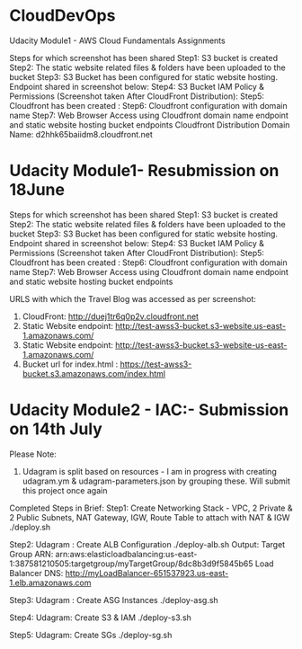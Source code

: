 # CloudDevOps
Udacity Module1 - AWS Cloud Fundamentals Assignments

Steps for which screenshot has been shared
Step1: S3 bucket is created
Step2: The static website related files & folders have been uploaded to the bucket
Step3: S3 Bucket has been configured for static website hosting. Endpoint shared in screenshot below:
Step4: S3 Bucket IAM Policy & Permissions (Screenshot taken After CloudFront Distribution):
Step5: Cloudfront has been created :
Step6:  Cloudfront configuration with domain name
Step7: Web Browser Access using Cloudfront domain name endpoint and static website hosting bucket endpoints
Cloudfront Distribution Domain Name: d2hhk65baiidm8.cloudfront.net

# Udacity Module1- Resubmission on 18June 
Steps for which screenshot has been shared
Step1: S3 bucket is created
Step2: The static website related files & folders have been uploaded to the bucket
Step3: S3 Bucket has been configured for static website hosting. Endpoint shared in screenshot below:
Step4: S3 Bucket IAM Policy & Permissions (Screenshot taken After CloudFront Distribution):
Step5: Cloudfront has been created :
Step6:  Cloudfront configuration with domain name
Step7: Web Browser Access using Cloudfront domain name endpoint and static website hosting bucket endpoints

URLS with which the Travel Blog was accessed as per screenshot:
1) CloudFront: http://duej1tr6q0p2v.cloudfront.net
2) Static Website endpoint: http://test-awss3-bucket.s3-website.us-east-1.amazonaws.com/
3) Static Website endpoint: http://test-awss3-bucket.s3-website-us-east-1.amazonaws.com/
4) Bucket url for index.html : https://test-awss3-bucket.s3.amazonaws.com/index.html

# Udacity Module2 - IAC:- Submission on 14th July

Please Note: 
1) Udagram is split based on resources - I am in progress with creating udagram.ym & udagram-parameters.json by grouping these. Will submit this project once again

Completed Steps in Brief: 
Step1: Create Networking Stack - VPC, 2 Private & 2 Public Subnets, NAT Gateway, IGW, Route Table to attach with NAT & IGW 
./deploy.sh

Step2: Udagram : Create ALB Configuration
./deploy-alb.sh
Output: 
Target Group ARN: arn:aws:elasticloadbalancing:us-east-1:387581210505:targetgroup/myTargetGroup/8dc8b3d9f5845b65
Load Balancer DNS: http://myLoadBalancer-651537923.us-east-1.elb.amazonaws.com

Step3: Udagram : Create ASG Instances
./deploy-asg.sh

Step4: Udagram: Create S3 & IAM
./deploy-s3.sh

Step5: Udagram: Create SGs
./deploy-sg.sh


